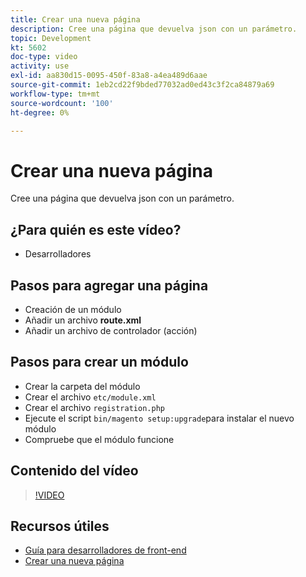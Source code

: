 ```yaml
---
title: Crear una nueva página
description: Cree una página que devuelva json con un parámetro.
topic: Development
kt: 5602
doc-type: video
activity: use
exl-id: aa830d15-0095-450f-83a8-a4ea489d6aae
source-git-commit: 1eb2cd22f9bded77032ad0ed43c3f2ca84879a69
workflow-type: tm+mt
source-wordcount: '100'
ht-degree: 0%

---
```


# Crear una nueva página

Cree una página que devuelva json con un parámetro.

## ¿Para quién es este vídeo?

- Desarrolladores

## Pasos para agregar una página

- Creación de un módulo
- Añadir un archivo **route.xml**
- Añadir un archivo de controlador (acción)

## Pasos para crear un módulo

- Crear la carpeta del módulo
- Crear el archivo `etc/module.xml`
- Crear el archivo `registration.php`
- Ejecute el script `bin/magento setup:upgrade`para instalar el nuevo módulo
- Compruebe que el módulo funcione

## Contenido del vídeo

>[!VIDEO](https://video.tv.adobe.com/v/35816?quality=12&learn=on)

## Recursos útiles

- [Guía para desarrolladores de front-end](https://devdocs.magento.com/guides/v2.4/frontend-dev-guide/bk-frontend-dev-guide.html)
- [Crear una nueva página](https://devdocs.magento.com/videos/fundamentals/create-a-new-page/)
